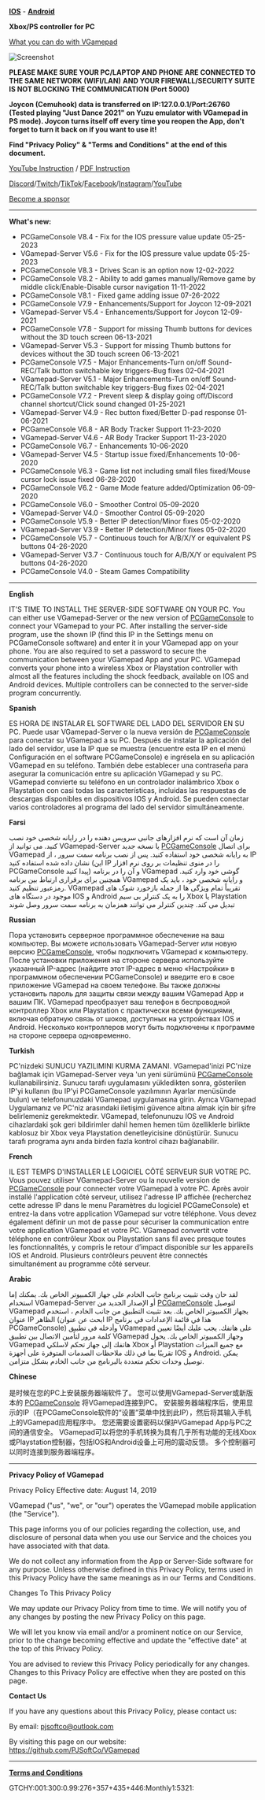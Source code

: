 [**IOS**](https://apps.apple.com/app/id1477007195) - [**Android**](https://play.google.com/store/apps/details?id=com.PJSoftCo.VGamepadFree)

**Xbox/PS controller for PC**

[What you can do with VGamepad](https://youtu.be/2_aKtSFoVw4)

![Screenshot](https://user-images.githubusercontent.com/4211206/125650683-f4e19b8a-1a93-4109-ad61-7bcd2beef37f.png)

**PLEASE MAKE SURE YOUR PC/LAPTOP AND PHONE ARE CONNECTED TO THE SAME NETWORK (WIFI/LAN)**
**AND YOUR FIREWALL/SECURITY SUITE IS NOT BLOCKING THE COMMUNICATION (Port 5000)**

**Joycon (Cemuhook) data is transferred on IP:127.0.0.1/Port:26760 (Tested playing "Just Dance 2021" on Yuzu emulator with VGamepad in PS mode).
 Joycon turns itself off every time you reopen the App, don't forget to turn it back on if you want to use it!**

**Find "Privacy Policy" & "Terms and Conditions" at the end of this document.**

[YouTube Instruction](https://www.youtube.com/channel/UC17huxoiAupN1kJyRDYVqXw) / [PDF Instruction](https://github.com/PJSoftCo/VGamepad/blob/master/VGamepad-Instruction.pdf)

[Discord](https://discord.gg/ZcAuAJp8py)/[Twitch](https://www.twitch.tv/pjsoftco)/[TikTok](https://www.tiktok.com/@pjsoftco)/[Facebook](https://www.facebook.com/pjsoftco)/[Instagram](https://www.instagram.com/pjsoftco/)/[YouTube](https://www.youtube.com/channel/UC17huxoiAupN1kJyRDYVqXw)

[Become a sponsor](https://github.com/sponsors/PJSoftCo)

----------------------------------------------------------------------------------------------------------------------------------
**What's new:**
- PCGameConsole V8.4 - Fix for the IOS pressure value update 05-25-2023
- VGamepad-Server V5.6 - Fix for the IOS pressure value update 05-25-2023
- PCGameConsole V8.3 - Drives Scan is an option now 12-02-2022
- PCGameConsole V8.2 - Ability to add games manually/Remove game by middle click/Enable-Disable cursor navigation  11-11-2022
- PCGameConsole V8.1 - Fixed game adding issue  07-26-2022
- PCGameConsole V7.9 - Enhancements/Support for Joycon 12-09-2021
- VGamepad-Server V5.4 - Enhancements/Support for Joycon 12-09-2021
- PCGameConsole V7.8 - Support for missing Thumb buttons for devices without the 3D touch screen 06-13-2021
- VGamepad-Server V5.3 - Support for missing Thumb buttons for devices without the 3D touch screen 06-13-2021
- PCGameConsole V7.5 - Major Enhancements-Turn on/off Sound-REC/Talk button switchable key triggers-Bug fixes 02-04-2021
- VGamepad-Server V5.1 - Major Enhancements-Turn on/off Sound-REC/Talk button switchable key triggers-Bug fixes 02-04-2021
- PCGameConsole V7.2 - Prevent sleep & display going off/Discord channel shortcut/Click sound changed 01-25-2021
- VGamepad-Server V4.9 - Rec button fixed/Better D-pad response 01-06-2021
- PCGameConsole V6.8 - AR Body Tracker Support 11-23-2020
- VGamepad-Server V4.6 - AR Body Tracker Support 11-23-2020
- PCGameConsole V6.7 - Enhancements 10-06-2020
- VGamepad-Server V4.5 - Startup issue fixed/Enhancements 10-06-2020
- PCGameConsole V6.3 - Game list not including small files fixed/Mouse cursor lock issue fixed 06-28-2020
- PCGameConsole V6.2 - Game Mode feature added/Optimization 06-09-2020
- PCGameConsole V6.0 - Smoother Control 05-09-2020
- VGamepad-Server V4.0 - Smoother Control 05-09-2020
- PCGameConsole V5.9 - Better IP detection/Minor fixes 05-02-2020
- VGamepad-Server V3.9 - Better IP detection/Minor fixes 05-02-2020
- PCGameConsole V5.7 - Continuous touch for A/B/X/Y or equivalent PS buttons 04-26-2020
- VGamepad-Server V3.7 - Continuous touch for A/B/X/Y or equivalent PS buttons 04-26-2020
- PCGameConsole V4.0 - Steam Games Compatibility
----------------------------------------------------------------------------------------------------------------------------------

**English**

IT'S TIME TO INSTALL THE SERVER-SIDE SOFTWARE ON YOUR PC. You can either use VGamepad-Server or the new version of [PCGameConsole](https://github.com/PJSoftCo/PCGameConsole) to connect your VGamepad to your PC. After installing the server-side program, use the shown IP (find this IP in the Settings menu on PCGameConsole software) and enter it in your VGamepad app on your phone. You are also required to set a password to secure the communication between your VGamepad App and your PC. VGamepad converts your phone into a wireless Xbox or Playstation controller with almost all the features including the shock feedback, available on IOS and Android devices. Multiple controllers can be connected to the server-side program concurrently.



**Spanish**

ES HORA DE INSTALAR EL SOFTWARE DEL LADO DEL SERVIDOR EN SU PC. Puede usar VGamepad-Server o la nueva versión de [PCGameConsole](https://github.com/PJSoftCo/PCGameConsole) para conectar su VGamepad a su PC. Después de instalar la aplicación del lado del servidor, use la IP que se muestra (encuentre esta IP en el menú Configuración en el software PCGameConsole) e ingrésela en su aplicación VGamepad en su teléfono. También debe establecer una contraseña para asegurar la comunicación entre su aplicación VGamepad y su PC. VGamepad convierte su teléfono en un controlador inalámbrico Xbox o Playstation con casi todas las características, incluidas las respuestas de descargas disponibles en dispositivos IOS y Android. Se pueden conectar varios controladores al programa del lado del servidor simultáneamente.



**Farsi**

زمان آن است که نرم افزارهای جانبی سرویس دهنده را در رایانه شخصی خود نصب کنید. می توانید از VGamepad-Server یا نسخه جدید [PCGameConsole](https://github.com/PJSoftCo/PCGameConsole) برای اتصال VGamepad به رایانه شخصی خود استفاده کنید. پس از نصب برنامه سمت سرور ، از IP نشان داده شده استفاده کنید (این IP را در منوی تنظیمات بر روی نرم افزار PCGameConsole پیدا کنید) و آن را در برنامه VGamepad گوشی خود وارد کنید. همچنین برای برقراری ارتباط بین برنامه VGamepad و رایانه شخصی خود ، باید یک رمزعبور تنظیم کنید. VGamepad تقریباً تمام ویژگی ها از جمله بازخورد شوک های موجود در دستگاه های IOS و Android را به یک کنترلر بی سیم Xbox یا Playstation تبدیل می کند. 
چندین کنترلر می توانند همزمان به برنامه سمت سرور وصل شوند

**Russian**

Пора установить серверное программное обеспечение на ваш компьютер. Вы можете использовать VGamepad-Server или новую версию [PCGameConsole](https://github.com/PJSoftCo/PCGameConsole), чтобы подключить VGamepad к компьютеру. После установки приложения на стороне сервера используйте указанный IP-адрес (найдите этот IP-адрес в меню «Настройки» в программном обеспечении PCGameConsole) и введите его в свое приложение VGamepad на своем телефоне. Вы также должны установить пароль для защиты связи между вашим VGamepad App и вашим ПК. VGamepad преобразует ваш телефон в беспроводной контроллер Xbox или Playstation с практически всеми функциями, включая обратную связь от шоков, доступных на устройствах IOS и Android. Несколько контроллеров могут быть подключены к программе на стороне сервера одновременно.


**Turkish**

PC'nizdeki SUNUCU YAZILIMINI KURMA ZAMANI. VGamepad'inizi PC'nize bağlamak için VGamepad-Server veya 'un yeni sürümünü [PCGameConsole](https://github.com/PJSoftCo/PCGameConsole) kullanabilirsiniz. Sunucu tarafı uygulamasını yükledikten sonra, gösterilen IP'yi kullanın (bu IP'yi PCGameConsole yazılımının Ayarlar menüsünde bulun) ve telefonunuzdaki VGamepad uygulamasına girin. Ayrıca VGamepad Uygulamanız ve PC'niz arasındaki iletişimi güvence altına almak için bir şifre belirlemeniz gerekmektedir. VGamepad, telefonunuzu IOS ve Android cihazlardaki şok geri bildirimler dahil hemen hemen tüm özelliklerle birlikte kablosuz bir Xbox veya Playstation denetleyicisine dönüştürür. Sunucu tarafı programa aynı anda birden fazla kontrol cihazı bağlanabilir.

**French**

IL EST TEMPS D'INSTALLER LE LOGICIEL CÔTÉ SERVEUR SUR VOTRE PC. Vous pouvez utiliser VGamepad-Server ou la nouvelle version de [PCGameConsole](https://github.com/PJSoftCo/PCGameConsole) pour connecter votre VGamepad à votre PC. Après avoir installé l'application côté serveur, utilisez l'adresse IP affichée (recherchez cette adresse IP dans le menu Paramètres du logiciel PCGameConsole) et entrez-la dans votre application VGamepad sur votre téléphone. Vous devez également définir un mot de passe pour sécuriser la communication entre votre application VGamepad et votre PC. VGamepad convertit votre téléphone en contrôleur Xbox ou Playstation sans fil avec presque toutes les fonctionnalités, y compris le retour d’impact disponible sur les appareils IOS et Android. Plusieurs contrôleurs peuvent être connectés simultanément au programme côté serveur.


**Arabic**

لقد حان وقت تثبيت برنامج جانب الخادم على جهاز الكمبيوتر الخاص بك. يمكنك إما استخدام VGamepad-Server أو الإصدار الجديد من [PCGameConsole](https://github.com/PJSoftCo/PCGameConsole) لتوصيل VGamepad بجهاز الكمبيوتر الخاص بك. بعد تثبيت التطبيق من جانب الخادم ، استخدم عنوان IP الظاهر (ابحث عن عنوان IP هذا في قائمة الإعدادات في برنامج PCGameConsole) وأدخله في تطبيق VGamepad على هاتفك. يجب عليك أيضًا تعيين كلمة مرور لتأمين الاتصال بين تطبيق VGamepad وجهاز الكمبيوتر الخاص بك. يحول VGamepad هاتفك إلى جهاز تحكم لاسلكي Xbox أو Playstation مع جميع الميزات تقريبًا بما في ذلك ملاحظات الصدمات المتوفرة على أجهزة IOS و Android. يمكن توصيل وحدات تحكم متعددة بالبرنامج من جانب الخادم بشكل متزامن.


**Chinese**

是时候在您的PC上安装服务器端软件了。 您可以使用VGamepad-Server或新版本的 [PCGameConsole](https://github.com/PJSoftCo/PCGameConsole) 将VGamepad连接到PC。 安装服务器端程序后，使用显示的IP（在PCGameConsole软件的“设置”菜单中找到此IP），然后将其输入手机上的VGamepad应用程序中。 您还需要设置密码以保护VGamepad App与PC之间的通信安全。 VGamepad可以将您的手机转换为具有几乎所有功能的无线Xbox或Playstation控制器，包括IOS和Android设备上可用的震动反馈。 多个控制器可以同时连接到服务器端程序。

----------------------------------------------------------------------------------------------------------------------------------------

**Privacy Policy of VGamepad**

Privacy Policy
Effective date: August 14, 2019

VGamepad ("us", "we", or "our") operates the VGamepad mobile application (the "Service").

This page informs you of our policies regarding the collection, use, and disclosure of personal data when you use our Service and the choices you have associated with that data.

We do not collect any information from the App or Server-Side software for any purpose. Unless otherwise defined in this Privacy Policy, terms used in this Privacy Policy have the same meanings as in our Terms and Conditions.

Changes To This Privacy Policy

We may update our Privacy Policy from time to time. We will notify you of any changes by posting the new Privacy Policy on this page.

We will let you know via email and/or a prominent notice on our Service, prior to the change becoming effective and update the "effective date" at the top of this Privacy Policy.

You are advised to review this Privacy Policy periodically for any changes. Changes to this Privacy Policy are effective when they are posted on this page.

**Contact Us**

If you have any questions about this Privacy Policy, please contact us:

By email: pjsoftco@outlook.com

By visiting this page on our website: https://github.com/PJSoftCo/VGamepad

--------------------------------------------------------------------------------------------------------------------------------------
[**Terms and Conditions**](https://app.termly.io/document/terms-of-use-for-website/538e4813-8796-44c1-8821-93a52ef5c2b7)

GTCHY:001:300:0.99:276+357+435+446:Monthly1:5321:
